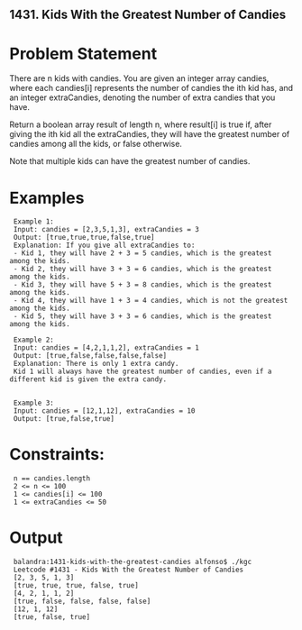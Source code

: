 ## 1431. Kids With the Greatest Number of Candies

# Problem Statement
There are n kids with candies. You are given an integer array candies, where each candies[i] represents the number of candies the ith kid has, and an integer extraCandies, denoting the number of extra candies that you have.

Return a boolean array result of length n, where result[i] is true if, after giving the ith kid all the extraCandies, they will have the greatest number of candies among all the kids, or false otherwise.

Note that multiple kids can have the greatest number of candies.

# Examples 

     Example 1:
     Input: candies = [2,3,5,1,3], extraCandies = 3
     Output: [true,true,true,false,true] 
     Explanation: If you give all extraCandies to:
     - Kid 1, they will have 2 + 3 = 5 candies, which is the greatest among the kids.
     - Kid 2, they will have 3 + 3 = 6 candies, which is the greatest among the kids.
     - Kid 3, they will have 5 + 3 = 8 candies, which is the greatest among the kids.
     - Kid 4, they will have 1 + 3 = 4 candies, which is not the greatest among the kids.
     - Kid 5, they will have 3 + 3 = 6 candies, which is the greatest among the kids.

     Example 2:
     Input: candies = [4,2,1,1,2], extraCandies = 1
     Output: [true,false,false,false,false] 
     Explanation: There is only 1 extra candy.
     Kid 1 will always have the greatest number of candies, even if a different kid is given the extra candy.


     Example 3:
     Input: candies = [12,1,12], extraCandies = 10
     Output: [true,false,true]
 

# Constraints:

     n == candies.length
     2 <= n <= 100
     1 <= candies[i] <= 100
     1 <= extraCandies <= 50

# Output
     balandra:1431-kids-with-the-greatest-candies alfonso$ ./kgc 
     Leetcode #1431 - Kids With the Greatest Number of Candies
     [2, 3, 5, 1, 3]
     [true, true, true, false, true]
     [4, 2, 1, 1, 2]
     [true, false, false, false, false]
     [12, 1, 12]
     [true, false, true]
